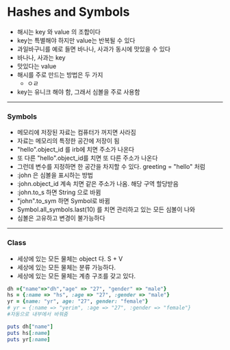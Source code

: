 # Hashes and Symbols

- 해시는 key 와 value 의 조합이다
- key는 특별해야 하지만 value는 반복될 수 있다
- 과일바구니를 예로 들면 바나나, 사과가 동시에 맛있을 수 있다
- 바나나, 사과는 key
- 맛있다는 value
- 해시를 주로 만드는 방법은 두 가지
  - ㅇㄹ
- key는 유니크 해야 함, 그래서 심볼을 주로 사용함



---

### Symbols

- 메모리에 저장된 자료는 컴퓨터가 꺼지면 사라짐
- 자료는 메모리의 특정한 공간에 저장이 됨
- "hello".object_id 를 irb에 치면 주소가 나온다
- 또 다른 "hello".object_id를 치면 또 다른 주소가 나온다
- 그런데 변수를 지정하면 한 공간을 차지할 수 있다. greeting = "hello" 처럼
- :john 은 심볼을 표시하는 방법
- :john.object_id 계속 치면 같은 주소가 나옴. 해당 구역 할당받음
- :john.to_s 하면 String 으로 바뀜
- "john".to_sym 하면 Symbol로 바뀜
- Symbol.all_symbols.last(10) 를 치면 관리하고 있는 모든 심볼이 나와
- 심볼은 고유하고 변경이 불가능하다



---

### Class

- 세상에 있는 모든 물체는 object 다. S + V
- 세상에 있는 모든 물체는 분류 가능하다.
- 세상에 있는 모든 물체는 계층 구조를 갖고 있다.

```ruby
dh ={"name"=>"dh","age" => "27", "gender" => "male"}
hs = {:name => "hs", :age => "27", :gender => "male"}
yr = {name: "yr", age: "27", gender: "female"} 
# yr = {:name => "yerim", :age => "27", :gender => "female"}
#자동으로 내부에서 바꿔줌

puts dh["name"]
puts hs[:name]
puts yr[:name]
```

